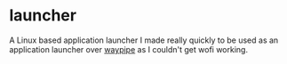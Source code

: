 # launcher
A Linux based application launcher I made really quickly to be used as an application launcher over 
[waypipe](https://gitlab.freedesktop.org/mstoeckl/waypipe) as I couldn't get wofi working.